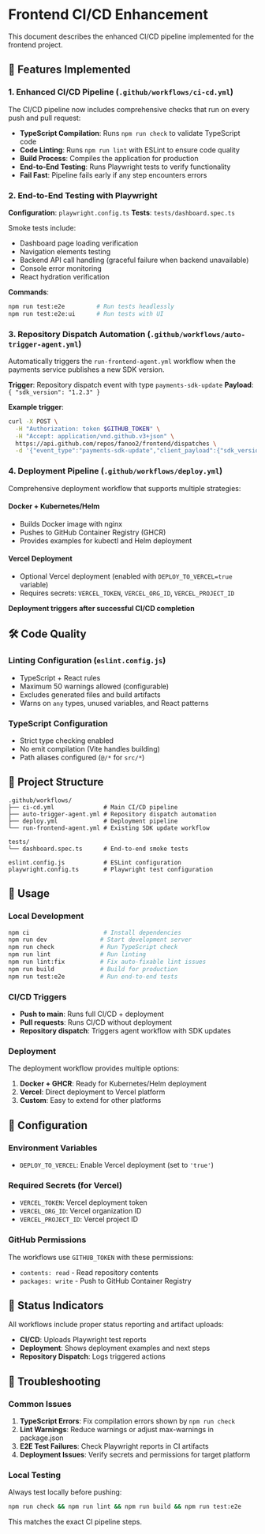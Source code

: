 # Frontend CI/CD Enhancement

This document describes the enhanced CI/CD pipeline implemented for the frontend project.

## 🚀 Features Implemented

### 1. Enhanced CI/CD Pipeline (`.github/workflows/ci-cd.yml`)

The CI/CD pipeline now includes comprehensive checks that run on every push and pull request:

- **TypeScript Compilation**: Runs `npm run check` to validate TypeScript code
- **Code Linting**: Runs `npm run lint` with ESLint to ensure code quality
- **Build Process**: Compiles the application for production
- **End-to-End Testing**: Runs Playwright tests to verify functionality
- **Fail Fast**: Pipeline fails early if any step encounters errors

### 2. End-to-End Testing with Playwright

**Configuration**: `playwright.config.ts`
**Tests**: `tests/dashboard.spec.ts`

Smoke tests include:
- Dashboard page loading verification
- Navigation elements testing
- Backend API call handling (graceful failure when backend unavailable)
- Console error monitoring
- React hydration verification

**Commands**:
```bash
npm run test:e2e         # Run tests headlessly
npm run test:e2e:ui      # Run tests with UI
```

### 3. Repository Dispatch Automation (`.github/workflows/auto-trigger-agent.yml`)

Automatically triggers the `run-frontend-agent.yml` workflow when the payments service publishes a new SDK version.

**Trigger**: Repository dispatch event with type `payments-sdk-update`
**Payload**: `{ "sdk_version": "1.2.3" }`

**Example trigger**:
```bash
curl -X POST \
  -H "Authorization: token $GITHUB_TOKEN" \
  -H "Accept: application/vnd.github.v3+json" \
  https://api.github.com/repos/fanoo2/frontend/dispatches \
  -d '{"event_type":"payments-sdk-update","client_payload":{"sdk_version":"1.2.3"}}'
```

### 4. Deployment Pipeline (`.github/workflows/deploy.yml`)

Comprehensive deployment workflow that supports multiple strategies:

#### Docker + Kubernetes/Helm
- Builds Docker image with nginx
- Pushes to GitHub Container Registry (GHCR)
- Provides examples for kubectl and Helm deployment

#### Vercel Deployment
- Optional Vercel deployment (enabled with `DEPLOY_TO_VERCEL=true` variable)
- Requires secrets: `VERCEL_TOKEN`, `VERCEL_ORG_ID`, `VERCEL_PROJECT_ID`

**Deployment triggers after successful CI/CD completion**

## 🛠️ Code Quality

### Linting Configuration (`eslint.config.js`)
- TypeScript + React rules
- Maximum 50 warnings allowed (configurable)
- Excludes generated files and build artifacts
- Warns on `any` types, unused variables, and React patterns

### TypeScript Configuration
- Strict type checking enabled
- No emit compilation (Vite handles building)
- Path aliases configured (`@/*` for `src/*`)

## 📁 Project Structure

```
.github/workflows/
├── ci-cd.yml              # Main CI/CD pipeline
├── auto-trigger-agent.yml # Repository dispatch automation
├── deploy.yml             # Deployment pipeline
└── run-frontend-agent.yml # Existing SDK update workflow

tests/
└── dashboard.spec.ts      # End-to-end smoke tests

eslint.config.js           # ESLint configuration
playwright.config.ts       # Playwright test configuration
```

## 🎯 Usage

### Local Development
```bash
npm ci                     # Install dependencies
npm run dev               # Start development server
npm run check             # Run TypeScript check
npm run lint              # Run linting
npm run lint:fix          # Fix auto-fixable lint issues
npm run build             # Build for production
npm run test:e2e          # Run end-to-end tests
```

### CI/CD Triggers
- **Push to main**: Runs full CI/CD + deployment
- **Pull requests**: Runs CI/CD without deployment
- **Repository dispatch**: Triggers agent workflow with SDK updates

### Deployment
The deployment workflow provides multiple options:

1. **Docker + GHCR**: Ready for Kubernetes/Helm deployment
2. **Vercel**: Direct deployment to Vercel platform
3. **Custom**: Easy to extend for other platforms

## 🔧 Configuration

### Environment Variables
- `DEPLOY_TO_VERCEL`: Enable Vercel deployment (set to `'true'`)

### Required Secrets (for Vercel)
- `VERCEL_TOKEN`: Vercel deployment token
- `VERCEL_ORG_ID`: Vercel organization ID
- `VERCEL_PROJECT_ID`: Vercel project ID

### GitHub Permissions
The workflows use `GITHUB_TOKEN` with these permissions:
- `contents: read` - Read repository contents
- `packages: write` - Push to GitHub Container Registry

## 🚦 Status Indicators

All workflows include proper status reporting and artifact uploads:
- **CI/CD**: Uploads Playwright test reports
- **Deployment**: Shows deployment examples and next steps
- **Repository Dispatch**: Logs triggered actions

## 🐛 Troubleshooting

### Common Issues

1. **TypeScript Errors**: Fix compilation errors shown by `npm run check`
2. **Lint Warnings**: Reduce warnings or adjust max-warnings in package.json
3. **E2E Test Failures**: Check Playwright reports in CI artifacts
4. **Deployment Issues**: Verify secrets and permissions for target platform

### Local Testing
Always test locally before pushing:
```bash
npm run check && npm run lint && npm run build && npm run test:e2e
```

This matches the exact CI pipeline steps.